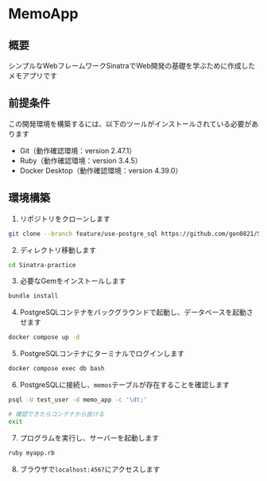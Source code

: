 # MemoApp
## 概要
シンプルなWebフレームワークSinatraでWeb開発の基礎を学ぶために作成したメモアプリです

## 前提条件
この開発環境を構築するには、以下のツールがインストールされている必要があります
- Git（動作確認環境：version 2.47.1）
- Ruby（動作確認環境：version 3.4.5）
- Docker Desktop（動作確認環境：version 4.39.0）

## 環境構築
1. リポジトリをクローンします
```bash
git clone --branch feature/use-postgre_sql https://github.com/gon0821/Sinatra-practice.git
```

2. ディレクトリ移動します
```bash
cd Sinatra-practice
```

3. 必要なGemをインストールします
```bash
bundle install
```

4. PostgreSQLコンテナをバックグラウンドで起動し、データベースを起動させます
```bash
docker compose up -d
```

5. PostgreSQLコンテナにターミナルでログインします
```bash
docker compose exec db bash
```

6. PostgreSQLに接続し、`memos`テーブルが存在することを確認します
```bash
psql -U test_user -d memo_app -c '\dt;'

# 確認できたらコンテナから抜ける
exit
```

7. プログラムを実行し、サーバーを起動します
```bash
ruby myapp.rb
```

8. ブラウザで`localhost:4567`にアクセスします
